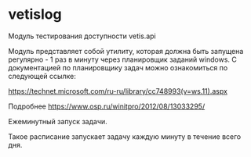 # vetislog
Модуль  тестирования доступности  vetis.api 



Модуль представляет собой утилиту, которая должна быть запущена
регулярно  - 1 раз в минуту  через планировщик заданий windows.
С документацией по планировщику задач можно ознакомиться 
по следующей ссылке:

https://technet.microsoft.com/ru-ru/library/cc748993(v=ws.11).aspx

Подробнее 
https://www.osp.ru/winitpro/2012/08/13033295/


Ежеминутный запуск задачи.

Такое расписание запускает задачу каждую минуту в течение всего дня.
